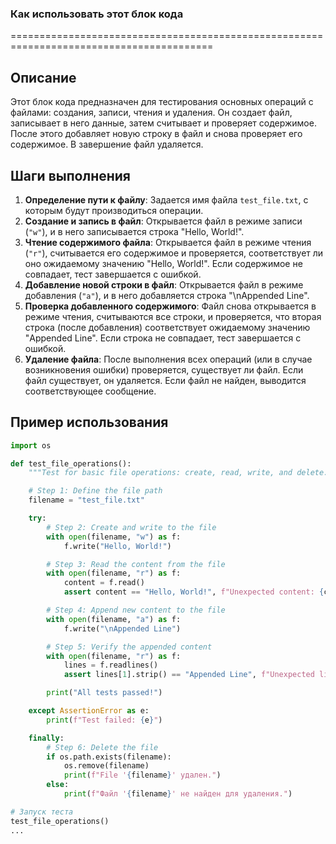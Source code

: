 ### Как использовать этот блок кода
=========================================================================================

Описание
-------------------------
Этот блок кода предназначен для тестирования основных операций с файлами: создания, записи, чтения и удаления. Он создает файл, записывает в него данные, затем считывает и проверяет содержимое. После этого добавляет новую строку в файл и снова проверяет его содержимое. В завершение файл удаляется.

Шаги выполнения
-------------------------
1. **Определение пути к файлу**: Задается имя файла `test_file.txt`, с которым будут производиться операции.
2. **Создание и запись в файл**: Открывается файл в режиме записи (`"w"`), и в него записывается строка "Hello, World!".
3. **Чтение содержимого файла**: Открывается файл в режиме чтения (`"r"`), считывается его содержимое и проверяется, соответствует ли оно ожидаемому значению "Hello, World!". Если содержимое не совпадает, тест завершается с ошибкой.
4. **Добавление новой строки в файл**: Открывается файл в режиме добавления (`"a"`), и в него добавляется строка "\nAppended Line".
5. **Проверка добавленного содержимого**: Файл снова открывается в режиме чтения, считываются все строки, и проверяется, что вторая строка (после добавления) соответствует ожидаемому значению "Appended Line". Если строка не совпадает, тест завершается с ошибкой.
6. **Удаление файла**: После выполнения всех операций (или в случае возникновения ошибки) проверяется, существует ли файл. Если файл существует, он удаляется. Если файл не найден, выводится соответствующее сообщение.

Пример использования
-------------------------

```python
import os

def test_file_operations():
    """Test for basic file operations: create, read, write, and delete."""

    # Step 1: Define the file path
    filename = "test_file.txt"

    try:
        # Step 2: Create and write to the file
        with open(filename, "w") as f:
            f.write("Hello, World!")

        # Step 3: Read the content from the file
        with open(filename, "r") as f:
            content = f.read()
            assert content == "Hello, World!", f"Unexpected content: {content}"

        # Step 4: Append new content to the file
        with open(filename, "a") as f:
            f.write("\nAppended Line")

        # Step 5: Verify the appended content
        with open(filename, "r") as f:
            lines = f.readlines()
            assert lines[1].strip() == "Appended Line", f"Unexpected line: {lines[1].strip()}"

        print("All tests passed!")

    except AssertionError as e:
        print(f"Test failed: {e}")

    finally:
        # Step 6: Delete the file
        if os.path.exists(filename):
            os.remove(filename)
            print(f"File '{filename}' удален.")
        else:
            print(f"Файл '{filename}' не найден для удаления.")

# Запуск теста
test_file_operations()
...